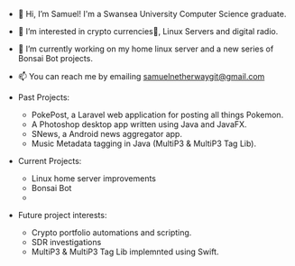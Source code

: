 - 👋 Hi, I’m Samuel! I'm a Swansea University Computer Science graduate.
- 👀 I’m interested in crypto currencies🚀, Linux Servers and digital radio.
- 🌱 I’m currently working on my home linux server and a new series of Bonsai Bot projects.
- 📫 You can reach me by emailing samuelnetherwaygit@gmail.com

- Past Projects:
  - PokePost, a Laravel web application for posting all things Pokemon.
  - A Photoshop desktop app written using Java and JavaFX.
  - SNews, a Android news aggregator app.
  - Music Metadata tagging in Java (MultiP3 & MultiP3 Tag Lib).

- Current Projects:
  - Linux home server improvements
  - Bonsai Bot
  - 

- Future project interests:
  - Crypto portfolio automations and scripting.
  - SDR investigations
  - MultiP3 & MultiP3 Tag Lib implemnted using Swift.
